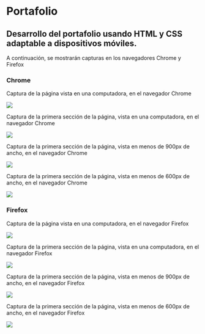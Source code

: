 # Portafolio
## Desarrollo del portafolio usando HTML y CSS adaptable a dispositivos móviles.
<p>A continuación, se mostrarán capturas en los navegadores Chrome y Firefox<p>

<h3>Chrome</h3>
<p>Captura de la página vista en una computadora, en el navegador Chrome</p>
<img src="https://user-images.githubusercontent.com/69527151/96198345-2e94c480-0f1a-11eb-84a5-acaba0a8e45d.png" style="margin: auto;" />
<p>Captura de la primera sección de la página, vista en una computadora, en el navegador Chrome<p>
<img src="https://user-images.githubusercontent.com/69527151/96198415-613ebd00-0f1a-11eb-9cf3-c2376204f4fb.png" style="margin: auto;" />
<p>Captura de la primera sección de la página, vista en menos de 900px de ancho, en el navegador Chrome<p>
<img src="https://user-images.githubusercontent.com/69527151/96198488-96e3a600-0f1a-11eb-8480-3da03ffa746a.png" style="margin: auto;" />
<p>Captura de la primera sección de la página, vista en menos de 600px de ancho, en el navegador Chrome<p>
<img src="https://user-images.githubusercontent.com/69527151/96198514-aa8f0c80-0f1a-11eb-9589-e5b1b0886219.png" style="margin: auto;" />

<h3>Firefox</h3>
<p>Captura de la página vista en una computadora, en el navegador Firefox<p>
<img src="https://user-images.githubusercontent.com/69527151/96198547-c5fa1780-0f1a-11eb-896c-717e0b645286.png" style="margin: auto;" />
<p>Captura de la primera sección de la página, vista en una computadora, en el navegador Firefox<p>
<img src="https://user-images.githubusercontent.com/69527151/96198620-fe015a80-0f1a-11eb-971b-da0882785066.png" style="margin: auto;" />
<p>Captura de la primera sección de la página, vista en menos de 900px de ancho, en el navegador Firefox<p>
<img src="https://user-images.githubusercontent.com/69527151/96198664-14a7b180-0f1b-11eb-9c6d-ec715e8cdaec.png" style="margin: auto;" />
<p>Captura de la primera sección de la página, vista en menos de 600px de ancho, en el navegador Firefox<p>
<img src="https://user-images.githubusercontent.com/69527151/96198723-39038e00-0f1b-11eb-9b80-64cd3a0c0977.png" style="margin: auto;" />
